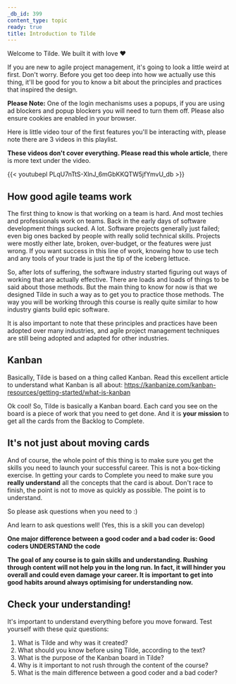 ```yaml
---
_db_id: 399
content_type: topic
ready: true
title: Introduction to Tilde
---
```


Welcome to Tilde. We built it with love ❤️

If you are new to agile project management, it's going to look a little weird at first. Don't worry. Before you get too deep into how we actually use this thing, it'll be good for you to know a bit about the principles and practices that inspired the design.

**Please Note:** One of the login mechanisms uses a popups, if you are using ad blockers and popup blockers you will need to turn them off. Please also ensure cookies are enabled in your browser. 

Here is little video tour of the first features you'll be interacting with, please note there are 3 videos in this playlist.

**These videos don't cover everything. Please read this whole article**, there is more text under the video.

{{< youtubepl PLqU7nTtS-XlnJ_6mGbKKQTW5jfYmvU_db >}}


## How good agile teams work

The first thing to know is that working on a team is hard. And most techies and professionals work on teams. Back in the early days of software development things sucked. A lot. Software projects generally just failed; even big ones backed by people with really solid technical skills. Projects were mostly either late, broken, over-budget, or the features were just wrong. If you want success in this line of work, knowing how to use tech and any tools of your trade is just the tip of the iceberg lettuce.

So, after lots of suffering, the software industry started figuring out ways of working that are actually effective. There are loads and loads of things to be said about those methods. But the main thing to know for now is that we designed Tilde in such a way as to get you to practice those methods. The way you will be working through this course is really quite similar to how industry giants build epic software.

It is also important to note that these principles and practices have been adopted over many industries, and agile project management techniques are still being adopted and adapted for other industries.

## Kanban

Basically, Tilde is based on a thing called Kanban. Read this excellent article to understand what Kanban is all about: https://kanbanize.com/kanban-resources/getting-started/what-is-kanban

Ok cool! So, Tilde is basically a Kanban board. Each card you see on the board is a piece of work that you need to get done. And it is **your mission** to get all the cards from the Backlog to Complete.

## It's not just about moving cards

And of course, the whole point of this thing is to make sure you get the skills you need to launch your successful career. This is not a box-ticking exercise. In getting your cards to Complete you need to make sure you **really understand** all the concepts that the card is about. Don't race to finish, the point is not to move as quickly as possible. The point is to understand.

So please ask questions when you need to :)

And learn to ask questions well! (Yes, this is a skill you can develop)

**One major difference between a good coder and a bad coder is: Good coders UNDERSTAND the code**

**The goal of any course is to gain skills and understanding. Rushing through content will not help you in the long run. In fact, it will hinder you overall and could even damage your career. It is important to get into good habits around always optimising for understanding now.**


## Check your understanding!

It's important to understand everything before you move forward. Test yourself with these quiz questions:

1. What is Tilde and why was it created?
2. What should you know before using Tilde, according to the text?
3. What is the purpose of the Kanban board in Tilde?
4. Why is it important to not rush through the content of the course?
5. What is the main difference between a good coder and a bad coder?